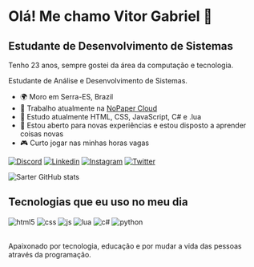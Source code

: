 Olá! Me chamo Vitor Gabriel 🤙
==========================

Estudante de Desenvolvimento de Sistemas
-----------------------------

Tenho 23 anos, sempre gostei da área da computação e tecnologia.

Estudante de Análise e Desenvolvimento de Sistemas.

* 🌍  Moro em Serra-ES, Brazil
* 🚀  Trabalho atualmente na [NoPaper Cloud](https://nopapercloud.com.br)
* 🧠  Estudo atualmente HTML, CSS, JavaScript, C# e .lua
* 🤝  Estou aberto para novas experiências e estou disposto a aprender coisas novas
* 🎮  Curto jogar nas minhas horas vagas


[![Discord](https://img.shields.io/badge/Discord-7289DA?style=for-the-badge&logo=discord&logoColor=white)](https://discord.gg/ZeNp2DB3Sx)
[![Linkedin]( 	https://img.shields.io/badge/LinkedIn-0077B5?style=for-the-badge&logo=linkedin&logoColor=white)](https://www.linkedin.com/in/vitor-gabriel-859617214/)
[![Instagram](https://img.shields.io/badge/Instagram-E4405F?style=for-the-badge&logo=instagram&logoColor=white)](https://www.instagram.com/sartervitor)
[![Twitter](https://img.shields.io/badge/Twitter-1DA1F2?style=for-the-badge&logo=twitter&logoColor=white)](https://twitter.com/sartervitor)

![Sarter GitHub stats](https://github-readme-stats.vercel.app/api?username=sartervitor&show_icons=true&theme=dracula&count_private=true)

## Tecnologias que eu uso no meu dia

<div style="display: inline_block">
  <img align="center" alt="html5" src="https://img.shields.io/badge/HTML5-E34F26?style=for-the-badge&logo=html5&logoColor=white" />
  <img align="center" alt="css" src="https://img.shields.io/badge/CSS3-1572B6?style=for-the-badge&logo=css3&logoColor=white" />
  <img align="center" alt="js" src="https://img.shields.io/badge/JavaScript-F7DF1E?style=for-the-badge&logo=javascript&logoColor=black" />
  <img align="center" alt="lua" src="https://img.shields.io/badge/Lua-2C2D72?style=for-the-badge&logo=lua&logoColor=white" />
  <img align="center" alt="c#" src="https://img.shields.io/badge/C%23-239120?style=for-the-badge&logo=c-sharp&logoColor=white" />
  <img align="center" alt="python" src="https://img.shields.io/badge/Python-14354C?style=for-the-badge&logo=python&logoColor=white" />
</div><br/>

Apaixonado por tecnologia, educação e por mudar a vida das pessoas através da programação.
